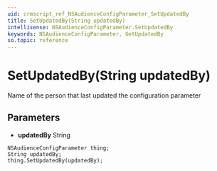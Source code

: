 ```yaml
---
uid: crmscript_ref_NSAudienceConfigParameter_SetUpdatedBy
title: SetUpdatedBy(String updatedBy)
intellisense: NSAudienceConfigParameter.SetUpdatedBy
keywords: NSAudienceConfigParameter, GetUpdatedBy
so.topic: reference
---
```


# SetUpdatedBy(String updatedBy)

Name of the person that last updated the configuration parameter

## Parameters

* **updatedBy** String

```crmscript
NSAudienceConfigParameter thing;
String updatedBy;
thing.SetUpdatedBy(updatedBy);
```

